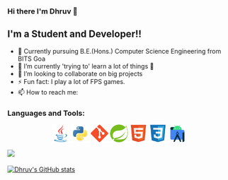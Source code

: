 ### Hi there I'm Dhruv 👋

## I'm a Student and Developer!!

- 🔭 Currently pursuing B.E.(Hons.) Computer Science Engineering from BITS Goa
- 🌱 I’m currently 'trying to' learn a lot of things 🤣
- 👯 I’m looking to collaborate on big projects
- ⚡ Fun fact: I play a lot of FPS games.
- 📫 How to reach me: 

### Languages and Tools:
<p align="center"> 
  <a target="_blank"> 
    <img src="https://raw.githubusercontent.com/devicons/devicon/master/icons/java/java-original.svg" alt="java" width="40" height="40"/> 
  </a>
  <a target="_blank"> 
    <img src="https://raw.githubusercontent.com/devicons/devicon/master/icons/python/python-original.svg" alt="python" width="40" height="40"/> 
  </a>
  <a target="_blank"> 
    <img src="https://raw.githubusercontent.com/devicons/devicon/master/icons/git/git-original.svg" alt="git" width="40" height="40"/> 
  </a>
  <a target="_blank"> 
    <img src="https://raw.githubusercontent.com/devicons/devicon/master/icons/spring/spring-original.svg" alt="spring" width="40" height="40"/> 
  </a>
  <a target="_blank"> 
    <img src="https://raw.githubusercontent.com/devicons/devicon/master/icons/html5/html5-original.svg" alt="html5" width="40" height="40"/> 
  </a>
  <a target="_blank"> 
    <img src="https://raw.githubusercontent.com/devicons/devicon/master/icons/css3/css3-original.svg" alt="css3" width="40" height="40"/> 
  </a>
  <a target="_blank"> 
    <img src="https://raw.githubusercontent.com/devicons/devicon/master/icons/androidstudio/androidstudio-original.svg" alt="css3" width="40" height="40"/> 
  </a>
  
</p>


![](https://komarev.com/ghpvc/?username=rohira-dhruv&color=red)
<br />
<br />
[![Dhruv's GitHub stats](https://github-readme-stats.vercel.app/api?username=rohira-dhruv&count_private=true&theme=radical)](https://github.com/anuraghazra/github-readme-stats)
